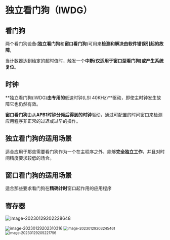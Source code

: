 # 独立看门狗（IWDG）

## 看门狗

两个看门狗设备(**独立看门狗**和**窗口看门狗**)可用来**检测和解决由软件错误引起的故障**,

当计数器达到给定的超时值时，触发一个**中断(仅适用于窗口型看门狗)**或**产生系统复位**。

## 时钟

**独立看门狗(IWDG)**由专用的**低速时钟(LSI 40KHz)**驱动，即使主时钟发生故障它也仍然有效。

**窗口看门狗**由从**APB1时钟分频后得到的时钟**驱动，通过可配置的时间窗口来检测应用程序非正常的过迟或过早的操作。

## 独立看门狗的适用场景

适合应用于那些需要看门狗作为一个在主程序之外，能够**完全独立工作**，并且对时间精度要求较低的场合。

## 窗口看门狗的适用场景

适合那些要求看门狗在**精确计时**窗口起作用的应用程序

## 寄存器

 ![image-20230129202228648](C:\Users\Lenovo\AppData\Roaming\Typora\typora-user-images\image-20230129202228648.png)

 <img src="C:\Users\Lenovo\AppData\Roaming\Typora\typora-user-images\image-20230129202310316.png" alt="image-20230129202310316" style="zoom:90%;" />

 <img src="C:\Users\Lenovo\AppData\Roaming\Typora\typora-user-images\image-20230129203245461.png" alt="image-20230129203245461" style="zoom:80%;" />

 

 <img src="C:\Users\Lenovo\AppData\Roaming\Typora\typora-user-images\image-20230129205221756.png" alt="image-20230129205221756" style="zoom:80%;" />